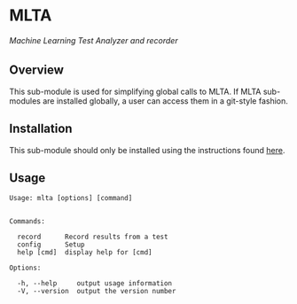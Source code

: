 # MLTA
###### Machine Learning Test Analyzer and recorder

## Overview
This sub-module is used for simplifying global calls to MLTA.
If MLTA sub-modules are installed globally, a user can access them in a git-style fashion.

## Installation
This sub-module should only be installed using the instructions found [here](../mlta#installation).
## Usage
``` shell
Usage: mlta [options] [command]


Commands:

  record      Record results from a test
  config      Setup
  help [cmd]  display help for [cmd]

Options:

  -h, --help     output usage information
  -V, --version  output the version number
```
